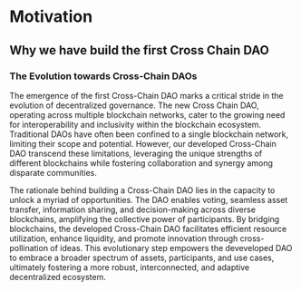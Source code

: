 # Motivation
## **Why we have build the first Cross Chain DAO**
### The Evolution towards Cross-Chain DAOs
The emergence of the first Cross-Chain DAO marks a critical stride in the evolution of decentralized governance. The new Cross Chain DAO, operating across multiple blockchain networks, cater to the growing need for interoperability and inclusivity within the blockchain ecosystem. Traditional DAOs have often been confined to a single blockchain network, limiting their scope and potential. However, our developed Cross-Chain DAO transcend these limitations, leveraging the unique strengths of different blockchains while fostering collaboration and synergy among disparate communities.

The rationale behind building a Cross-Chain DAO lies in the capacity to unlock a myriad of opportunities. The DAO enables voting, seamless asset transfer, information sharing, and decision-making across diverse blockchains, amplifying the collective power of participants. By bridging blockchains, the developed Cross-Chain DAO facilitates efficient resource utilization, enhance liquidity, and promote innovation through cross-pollination of ideas. This evolutionary step empowers the deveveloped DAO to embrace a broader spectrum of assets, participants, and use cases, ultimately fostering a more robust, interconnected, and adaptive decentralized ecosystem.
